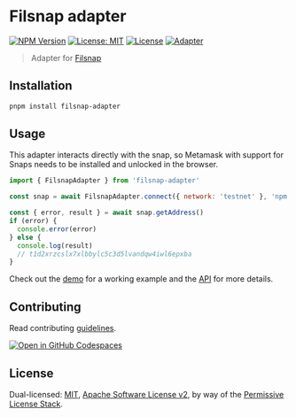 # Filsnap adapter

[![NPM Version](https://img.shields.io/npm/v/filsnap-adapter.svg)](https://www.npmjs.com/package/filsnap-adapter)
[![License: MIT](https://img.shields.io/badge/License-MIT-yellow.svg)](https://opensource.org/licenses/MIT)
[![License](https://img.shields.io/badge/License-Apache%202.0-blue.svg)](https://opensource.org/licenses/Apache-2.0)
[![Adapter](https://github.com/filecoin-project/filsnap/actions/workflows/adapter.yml/badge.svg)](https://github.com/filecoin-project/filsnap/actions/workflows/adapter.yml)

> Adapter for [Filsnap](../snap/)

## Installation

```bash
pnpm install filsnap-adapter
```

## Usage

This adapter interacts directly with the snap, so Metamask with support for Snaps needs to be installed and unlocked in the browser.

```js
import { FilsnapAdapter } from 'filsnap-adapter'

const snap = await FilsnapAdapter.connect({ network: 'testnet' }, 'npm:filsnap')

const { error, result } = await snap.getAddress()
if (error) {
  console.error(error)
} else {
  console.log(result)
  // t1d2xrzcslx7xlbbylc5c3d5lvandqw4iwl6epxba
}

```

Check out the [demo](../../examples/demo) for a working example and the [API](https://filecoin-project.github.io/filsnap/modules/filsnap-adapter.html) for more details.

## Contributing

Read contributing [guidelines](../../.github/CONTRIBUTING.md).

[![Open in GitHub Codespaces](https://github.com/codespaces/badge.svg)](https://codespaces.new/filecoin-project/filsnap)

## License

Dual-licensed: [MIT](../../LICENSE-MIT), [Apache Software License v2](../../LICENSE-APACHE), by way of the
[Permissive License Stack](https://protocol.ai/blog/announcing-the-permissive-license-stack/).
